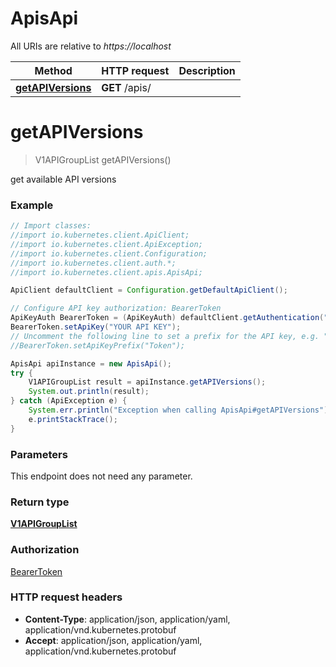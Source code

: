 # ApisApi

All URIs are relative to *https://localhost*

Method | HTTP request | Description
------------- | ------------- | -------------
[**getAPIVersions**](ApisApi.md#getAPIVersions) | **GET** /apis/ | 


<a name="getAPIVersions"></a>
# **getAPIVersions**
> V1APIGroupList getAPIVersions()



get available API versions

### Example
```java
// Import classes:
//import io.kubernetes.client.ApiClient;
//import io.kubernetes.client.ApiException;
//import io.kubernetes.client.Configuration;
//import io.kubernetes.client.auth.*;
//import io.kubernetes.client.apis.ApisApi;

ApiClient defaultClient = Configuration.getDefaultApiClient();

// Configure API key authorization: BearerToken
ApiKeyAuth BearerToken = (ApiKeyAuth) defaultClient.getAuthentication("BearerToken");
BearerToken.setApiKey("YOUR API KEY");
// Uncomment the following line to set a prefix for the API key, e.g. "Token" (defaults to null)
//BearerToken.setApiKeyPrefix("Token");

ApisApi apiInstance = new ApisApi();
try {
    V1APIGroupList result = apiInstance.getAPIVersions();
    System.out.println(result);
} catch (ApiException e) {
    System.err.println("Exception when calling ApisApi#getAPIVersions");
    e.printStackTrace();
}
```

### Parameters
This endpoint does not need any parameter.

### Return type

[**V1APIGroupList**](V1APIGroupList.md)

### Authorization

[BearerToken](../README.md#BearerToken)

### HTTP request headers

 - **Content-Type**: application/json, application/yaml, application/vnd.kubernetes.protobuf
 - **Accept**: application/json, application/yaml, application/vnd.kubernetes.protobuf

